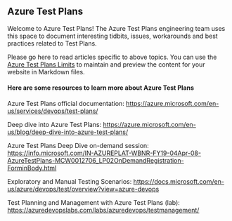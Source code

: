## Azure Test Plans

Welcome to Azure Test Plans! The Azure Test Plans engineering team uses this space to document interesting tidbits, issues, workarounds and best practices related to Test Plans.

Please go here to read articles specific to above topics. You can use the [Azure Test Plans Limits](/azure-test-plans/test-plan-limits.md) to maintain and preview the content for your website in Markdown files.

#### Here are some resources to learn more about Azure Test Plans

Azure Test Plans official documentation: https://azure.microsoft.com/en-us/services/devops/test-plans/

Deep dive into Azure Test Plans: https://azure.microsoft.com/en-us/blog/deep-dive-into-azure-test-plans/

Azure Test Plans Deep Dive on-demand session: https://info.microsoft.com/IN-AZUREPLAT-WBNR-FY19-04Apr-08-AzureTestPlans-MCW0012706_LP02OnDemandRegistration-ForminBody.html

Exploratory and Manual Testing Scenarios: https://docs.microsoft.com/en-us/azure/devops/test/overview?view=azure-devops

Test Planning and Management with Azure Test Plans (lab): https://azuredevopslabs.com/labs/azuredevops/testmanagement/

